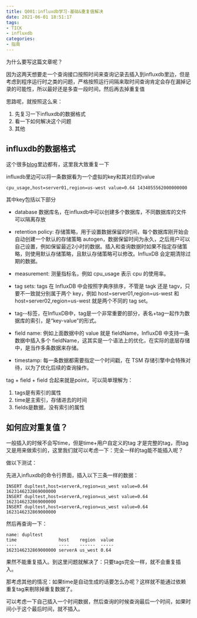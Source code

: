 ```yaml
---
title: Q001:influxdb学习-基础&重复值解决
date: 2021-06-01 18:51:17
tags:
- TICK
- influxdb
categories:
- 指南
---
```


为什么要写这篇文章呢？

因为这两天想要走一个查询接口按照时间来查询记录去插入到influxdb里边，但是考虑到程序运行时之类的问题，严格按照运行间隔来取时间查询肯定会存在漏掉记录的可能性，所以最好还是多查一段时间，然后再去掉重复值

思路呢，就按照这么来：

1. 先复习一下influxdb的数据格式
2. 看一下如何解决这个问题
3. 其他

<!--more-->

## influxdb的数据格式

这个很多[blog](https://www.cnblogs.com/shhnwangjian/p/6897216.html)里边都有，这里我大致重复一下

influxdb里边可以将一条数据看为一个虚拟的key和其对应的value

    cpu_usage,host=server01,region=us-west value=0.64 1434055562000000000

其中key包括以下部分

* database 数据库名，在influxdb中可以创建多个数据库，不同数据库的文件可以隔离存放

* retention policy: 存储策略，用于设置数据保留的时间，每个数据库刚开始会自动创建一个默认的存储策略 autogen，数据保留时间为永久，之后用户可以自己设置，例如保留最近2小时的数据。插入和查询数据时如果不指定存储策略，则使用默认存储策略，且默认存储策略可以修改。InfluxDB 会定期清除过期的数据。

* measurement: 测量指标名，例如 cpu_usage 表示 cpu 的使用率。

* tag sets: tags 在 InfluxDB 中会按照字典序排序，不管是 tagk 还是 tagv，只要不一致就分别属于两个 key，例如 host=server01,region=us-west 和 host=server02,region=us-west 就是两个不同的 tag set。

* tag--标签，在InfluxDB中，tag是一个非常重要的部分，表名+tag一起作为数据库的索引，是“key-value”的形式。

* field name: 例如上面数据中的 value 就是 fieldName，InfluxDB 中支持一条数据中插入多个 fieldName，这其实是一个语法上的优化，在实际的底层存储中，是当作多条数据来存储。

* timestamp: 每一条数据都需要指定一个时间戳，在 TSM 存储引擎中会特殊对待，以为了优化后续的查询操作。 

tag + field + field 合起来就是point，可以简单理解为：

1. tags是有索引的属性
2. time是主索引，存储进去的时间
3. fields是数据，没有索引的属性

## 如何应对重复值？

一般插入的时候不会写time，但是time+用户自定义的tag 才是完整的tag，而tag又是用来做索引的，这里我们就可以考虑一下：完全一样的tag能不能插入呢？

做以下测试：

先进入influxdb的命令行界面，插入以下三条一样的数据：

    INSERT dupltest,host=serverA,region=us_west value=0.64 1623146232869000000
    INSERT dupltest,host=serverA,region=us_west value=0.64 1623146232869000000
    INSERT dupltest,host=serverA,region=us_west value=0.64 1623146232869000000
                                    
然后再查询一下：

    name: dupltest
    time                host    region  value
    ----                ----    ------  -----
    1623146232869000000 serverA us_west 0.64

果然不能重复插入。到这里问题就解决了：只要tags完全一样，就不会重复插入。

那考虑其他的情况：如果time是自动生成的话要怎么办呢？这样就不能通过依赖重复tag来剔除掉重复数据了。

可以考虑一下自己插入一个时间数据，然后查询的时候查询最后一个时间，如果时间小于这个最后时间，就不插入。